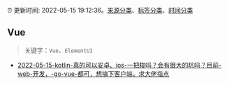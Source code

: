 :alarm_clock: 更新时间: 2022-05-15 19:12:36。[来源分类](../README.md)、[标签分类](../TAGS.md)、[时间分类](../TIMELINE.md)

## Vue


> 关键字：`Vue`、`ElementUI`



- [2022-05-15-kotlin-真的可以安卓、ios-一把梭吗？会有很大的坑吗？目前-web-开发，-go-vue-都可，想搞下客户端，求大佬指点](https://www.v2ex.com/t/853027) 